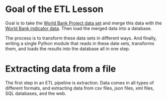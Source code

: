 # Goal of the ETL Lesson

Goal is to take the [World Bank Project data set](https://datacatalog.worldbank.org/dataset/world-bank-projects-operations) and merge this data with the [World Bank indicator data](https://data.worldbank.org/indicator/SP.POP.TOTL). Then load the merged data into a database.

The process is to transform these data sets in different ways. And finally, writing a single Python module that reads in these date sets, transforms them, and loads the results into the database all in one step.

# Extracting data from a file

The first step in an ETL pipeline is extraction. Data comes in all types of different formats, and extracting data from csv files, json files, xml files, SQL databases, and the web.
